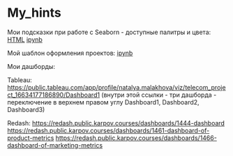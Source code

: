 # My_hints
Мои подсказки при работе с Seaborn - доступные палитры и цвета:
[HTML](https://github.com/Malakhova-Natalya/My_hints/blob/main/My%20hint%20-%20Seaborn.html "HTML") [ipynb](https://github.com/Malakhova-Natalya/My_hints/blob/main/My%20hint%20-%20Seaborn.ipynb "ipynb") 

Мой шаблон оформления проектов:
[ipynb](https://github.com/Malakhova-Natalya/My_hints/blob/main/My%20hint%20-%20Project_template.ipynb "Мой шаблон оформления проектов")

Мои дашборды:

Tableau: 
https://public.tableau.com/app/profile/natalya.malakhova/viz/telecom_project_16634177186890/Dashboard1 
(внутри этой ссылки - три дашборда - переключение в верхнем правом углу Dashboard1, Dashboard2, Dashboard3)

Redash: 
https://redash.public.karpov.courses/dashboards/1444-dashboard
https://redash.public.karpov.courses/dashboards/1461-dashboard-of-product-metrics 
https://redash.public.karpov.courses/dashboards/1466-dashboard-of-marketing-metrics
